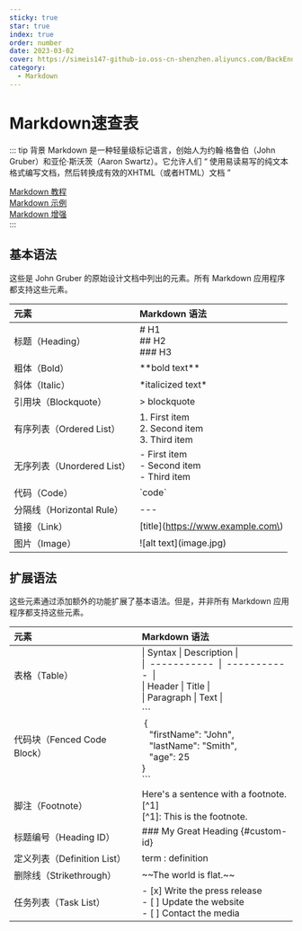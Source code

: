 ```yaml
---
sticky: true
star: true
index: true
order: number
date: 2023-03-02
cover: https://simeis147-github-io.oss-cn-shenzhen.aliyuncs.com/BackEnd/SpringCloud/20230627144839.png
category: 
  - Markdown
---
```


# Markdown速查表
<!-- more -->

::: tip 背景
Markdown 是一种轻量级标记语言，创始人为约翰·格鲁伯（John Gruber）和亚伦·斯沃茨（Aaron Swartz）。它允许人们 “ 使用易读易写的纯文本格式编写文档，然后转换成有效的XHTML（或者HTML）文档 ”

[Markdown 教程](https://markdown.com.cn/)  
[Markdown 示例](https://theme-hope.vuejs.press/zh/cookbook/markdown/demo.html)  
[Markdown 增强](https://theme-hope.vuejs.press/zh/guide/markdown/intro.html)  
:::

## 基本语法

这些是 John Gruber 的原始设计文档中列出的元素。所有 Markdown 应用程序都支持这些元素。

| 元素| Markdown 语法 |
| :---- | :----- |
| 标题（Heading）|# H1 <br> ## H2 <br> ### H3 |
| 粗体（Bold）| \*\*bold text\*\*|
| 斜体（Italic）|\*italicized text\*|
| 引用块（Blockquote）| > blockquote|
| 有序列表（Ordered List）|1. First item <br>   2. Second item <br> 3. Third item |
| 无序列表（Unordered List）| - First item <br> - Second item  <br> - Third item |
| 代码（Code）| \`code\` |
| 分隔线（Horizontal Rule）|---|
| 链接（Link）| \[title\]\(https://www.example.com\) |
| 图片（Image）| \!\[alt text\]\(image.jpg\) |

## 扩展语法

这些元素通过添加额外的功能扩展了基本语法。但是，并非所有 Markdown 应用程序都支持这些元素。

| 元素| Markdown 语法 |
| :---- | :----- |
| 表格（Table）| \| Syntax \| Description \| <br> \| &nbsp;----------- &nbsp;\| &nbsp;-----------&nbsp; \| <br> \| Header      \| Title       \| <br> \| Paragraph   \| Text        \| |
| 代码块（Fenced Code Block）| \`\`\`<br>   &nbsp;{<br> &nbsp;&nbsp; "firstName": "John",<br> &nbsp;&nbsp;  "lastName": "Smith",  <br> &nbsp;&nbsp; "age": 25 &nbsp; <br>} <br>\`\`\` |
| 脚注（Footnote）|Here's a sentence with a footnote. [^1] <br>[^1]: This is the footnote.|
| 标题编号（Heading ID）| ### My Great Heading \{#custom-id}|
| 定义列表（Definition List）|term  : definition |
| 删除线（Strikethrough）| \~\~The world is flat.\~\~ |
| 任务列表（Task List）| - [x] Write the press release <br>- [&nbsp;] Update the website <br> - [&nbsp;] Contact the media |
